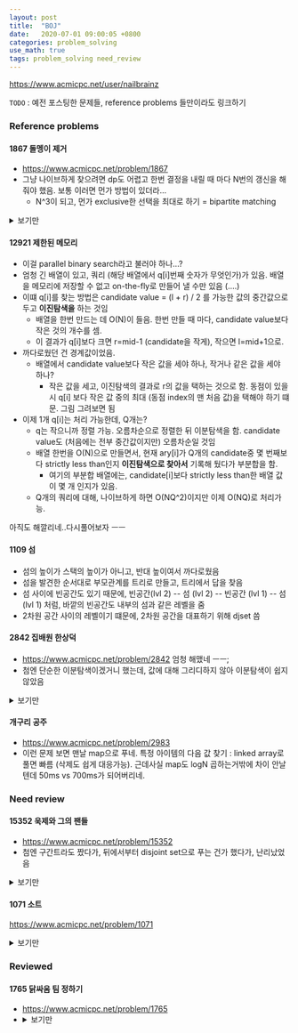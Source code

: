 ```yaml
---
layout: post
title:  "BOJ"
date:   2020-07-01 09:00:05 +0800
categories: problem_solving
use_math: true
tags: problem_solving need_review
---
```


<a href="https://www.acmicpc.net/user/nailbrainz" target="_blank">https://www.acmicpc.net/user/nailbrainz</a>

`TODO` : 예전 포스팅한 문제들, reference problems 들만이라도 링크하기

### Reference problems

#### 1867 돌멩이 제거
- <a href="https://www.acmicpc.net/problem/1867" target="_blank">https://www.acmicpc.net/problem/1867</a>
- 그냥 나이브하게 찾으려면 dp도 어렵고 한번 결정을 내릴 때 마다 N번의 갱신을 해 줘야 했음. 보통 이러면 먼가 방법이 있더라...
  - N^3이 되고, 먼가 exclusive한 선택을 최대로 하기 = bipartite matching

<details>
   <summary>보기만</summary> 
    min vertex corver = max matching in bipartite graph
   </details>

#### 12921 제한된 메모리
- 이걸 parallel binary search라고 불러야 하나...?
- 엄청 긴 배열이 있고, 쿼리 (해당 배열에서 q\[i\]번째 숫자가 무엇인가)가 있음. 배열을 메모리에 저장할 수 없고 on-the-fly로 만들어 낼 수만 있음 (....)
- 이떄 q\[i\]를 찾는 방법은 candidate value = (l + r) / 2 를 가능한 값의 중간값으로 두고 __이진탐색을__ 하는 것임
  - 배열을 한번 만드는 데 O(N)이 들음. 한번 만들 때 마다, candidate value보다 작은 것의 개수를 셈.
  - 이 결과가 q\[i\]보다 크면 r=mid-1 (candidate을 작게), 작으면 l=mid+1으로. 
- 까다로웠던 건 경계값이었음.
  - 배열에서 candidate value보다 작은 값을 세야 하나, 작거나 같은 값을 세야 하나?
    - 작은 값을 세고, 이진탐색의 결과로 r의 값을 택하는 것으로 함. 동점이 있을 시 q\[i\] 보다 작은 값 중의 최대 (동점 index의 맨 처음 값)을 택해야 하기 떄문. 그림 그려보면 됨
- 이제 1개 q\[i\]는 처리 가능한데, Q개는?
  - q는 작으니까 정렬 가능. 오름차순으로 정렬한 뒤 이분탐색을 함. candidate value도 (처음에는 전부 중간값이지만) 오름차순일 것임
  - 배열 한번을 O(N)으로 만들면서, 현재 ary\[i\]가 Q개의 candidate중 몇 번째보다 strictly less than인지  __이진탐색으로 찾아서__ 기록해 뒀다가 부분합을 함. 
    - 여기의 부분합 배열에는, candidate\[i\]보다 strictly less than한 배열 값이 몇 개 인지가 있음. 
  - Q개의 쿼리에 대해, 나이브하게 하면 O(NQ^2)이지만 이제 O(NQ)로 처리가능.

아직도 해깔리네..다시풀어보자 ㅡㅡ


#### 1109 섬
- 섬의 높이가 스택의 높이가 아니고, 반대 높이여서 까다로웠음
- 섬을 발견한 순서대로 부모관계를 트리로 만들고, 트리에서 답을 찾음
- 섬 사이에 빈공간도 있기 때문에, 빈공간(lvl 2) -- 섬 (lvl 2) -- 빈공간 (lvl 1) -- 섬 (lvl 1) 처럼, 바깥의 빈공간도 내부의 섬과 같은 레벨을 줌
- 2차원 공간 사이의 레벨이기 떄문에, 2차원 공간을 대표하기 위해 djset 씀

#### 2842 집배원 한상덕
- <a href="https://www.acmicpc.net/problem/2842" target="_blank">https://www.acmicpc.net/problem/2842</a> 엄청 해맸네 ㅡㅡ;
- 첨엔 단순한 이분탐색이겠거니 했는데, 값에 대해 그리디하지 않아 이분탐색이 쉽지않았음

<details>
   <summary>보기만</summary> 
    투포인터였음. 이분탐색도 가능하긴 한데 투포인터가 되므로 더 빠름. 값에 대해 그리디하지 않지만 문제 특성상 투포인터로 모든 optimal answer를 체크 가능함. 알아둬야 하는 문제인듯
   </details>
   

#### 개구리 공주
- <a href="https://www.acmicpc.net/problem/2983" target="_blank">https://www.acmicpc.net/problem/2983</a>
- 이런 문제 보면 맨날 map으로 푸네. 특정 아이템의 다음 값 찾기 : linked array로 풀면 빠름 (삭제도 쉽게 대응가능). 근데사실 map도 logN 곱하는거밖에 차이 안날텐데 50ms vs 700ms가 되어버리네.

### Need review


#### 15352 욱제와 그의 팬들
- <a href="https://www.acmicpc.net/problem/15352" target="_blank">https://www.acmicpc.net/problem/15352</a>
- 첨엔 구간트라도 짰다가, 뒤에서부터 disjoint set으로 푸는 건가 했다가, 난리났었음

<details>
   <summary>보기만</summary> 
   배열에서 아이템을 삭제할 때마다, 삭제된 것들을 건너뛴 이웃들끼리 (길어질 수 있음) 서로 같은 값을 갖는지 체크해야 함. linked list (array) + disjoint set으로 풀음 
   </details>


#### 1071 소트
<a href="https://www.acmicpc.net/problem/1071" target="_blank">https://www.acmicpc.net/problem/1071</a>


<details>
   <summary>보기만</summary> 
   약간 머리를 써야 되는 그리디
   </details>


### Reviewed

#### 1765 닭싸움 팀 정하기
- <a href="https://www.acmicpc.net/problem/1765" target="_blank">https://www.acmicpc.net/problem/1765</a>
- <details>
   <summary>보기만</summary> 
   문제를 잘못 이해해서 함 틀림. djset + dfs. transitivity를 djset으로 쉽게 처리해줌 (pairwise하게 체크해야 해서 N^2지만, djset은 노드 하나 잡아놓그 그것과 연산하면 되니 N^2가 필요없음 )
   </details>
